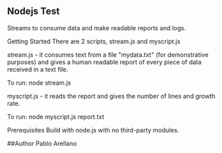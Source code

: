 ## Nodejs Test
Streams to consume data and make readable reports and logs.

Getting Started
There are 2 scripts, stream.js and myscript.js

stream.js - it consumes text from a file "mydata.txt" (for demonstrative purposes) and gives a human readable report of every piece of data received in a text file. 

To run: node stream.js

myscript.js - it reads the report and gives the number of lines and growth rate.

To run: node myscript.js report.txt


Prerequisites
Build with node.js with no third-party modules.


##Author
Pablo Arellano
